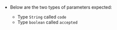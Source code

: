 * Below are the two types of parameters expected:

	* Type `String` called `code`
	* Type `boolean` called `accepted`
